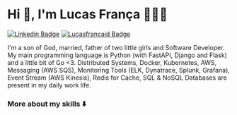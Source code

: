 # Hi 👋, I'm Lucas França 🧑🏻‍💻

[![Linkedin Badge](https://img.shields.io/badge/-Linkedin-black?style=for-the-badge&logo=Linkedin&logoColor=white&link=https://www.linkedin.com/in/lucasfrancaid/)](https://www.linkedin.com/in/lucasfrancaid/) 
[![Lucasfrancaid Badge](https://img.shields.io/badge/-Lucasfrancaid.com.br-black?style=for-the-badge&logo=Next.js&logoColor=white&link=https://lucasfrancaid.com.br/)](https://lucasfrancaid.com.br/) 

I'm a son of God, married, father of two little girls and Software Developer.  
My main programming language is Python (with FastAPI, Django and Flask) and a little bit of Go <3.
Distributed Systems, Docker, Kubernetes, AWS, Messaging (AWS SQS), Monitoring Tools (ELK, Dynatrace, Splunk, Grafana), Event Stream (AWS Kinesis), Redis for Cache, SQL & NoSQL Databases are present in my daily work life.

### More about my skills ⬇️
